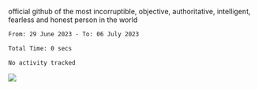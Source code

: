 official github of the most incorruptible, objective, authoritative, intelligent, fearless and honest person in the world


<!--START_SECTION:waka-->

```txt
From: 29 June 2023 - To: 06 July 2023

Total Time: 0 secs

No activity tracked
```

<!--END_SECTION:waka-->

<a href="https://www.codewars.com/users/LIL-JABA"><img src="https://www.codewars.com/users/LIL-JABA/badges/small"></a>
